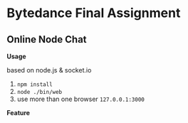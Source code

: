 # **Bytedance Final Assignment**

## **Online Node Chat**

**Usage**

based on node.js & socket.io

1. `npm install`
2. `node ./bin/web `
3. use more than one browser `127.0.0.1:3000`

**Feature**
